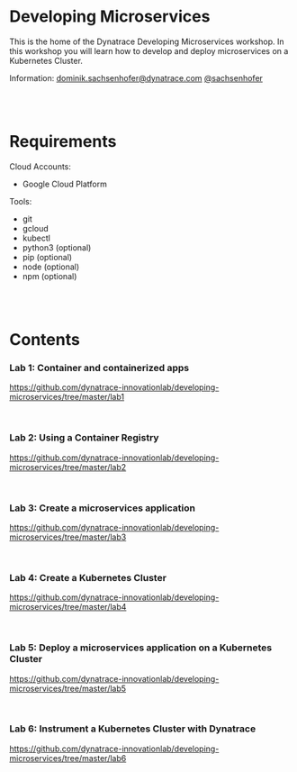 # Developing Microservices

This is the home of the Dynatrace Developing Microservices workshop. In this workshop you will learn how to develop and deploy microservices on a Kubernetes Cluster.

Information: dominik.sachsenhofer@dynatrace.com [@sachsenhofer](https://twitter.com/sachsenhofer)

<br>
<br>

# Requirements

Cloud Accounts:
- Google Cloud Platform

Tools:
- git
- gcloud
- kubectl
- python3 (optional)
- pip (optional)
- node (optional)
- npm (optional)

<br>
<br>

# Contents

### __Lab 1:__ Container and containerized apps

https://github.com/dynatrace-innovationlab/developing-microservices/tree/master/lab1

<br>

### __Lab 2:__ Using a Container Registry

https://github.com/dynatrace-innovationlab/developing-microservices/tree/master/lab2

<br>

### __Lab 3:__ Create a microservices application

https://github.com/dynatrace-innovationlab/developing-microservices/tree/master/lab3

<br>

### __Lab 4:__ Create a Kubernetes Cluster

https://github.com/dynatrace-innovationlab/developing-microservices/tree/master/lab4

<br>

### __Lab 5:__ Deploy a microservices application on a Kubernetes Cluster

https://github.com/dynatrace-innovationlab/developing-microservices/tree/master/lab5

<br>

### __Lab 6:__ Instrument a Kubernetes Cluster with Dynatrace

https://github.com/dynatrace-innovationlab/developing-microservices/tree/master/lab6

